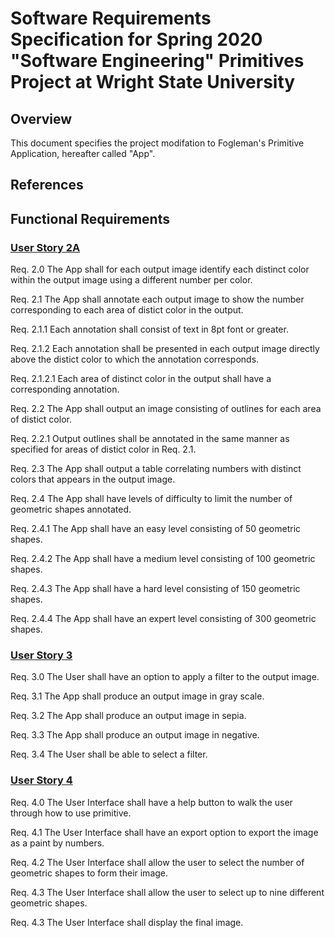 # Software Requirements Specification for Spring 2020 "Software Engineering" Primitives Project at Wright State University

## Overview

This document specifies the project modifation to Fogleman's Primitive Application, hereafter called "App".

## References

## Functional Requirements

### [User Story 2A ](features.md "Ref. Features And User Stories")


Req. 2.0 The App shall for each output image identify each distinct color within the output image using a different number per color.

Req. 2.1 The App shall annotate each output image to show the number corresponding to each area of distict color in the output.

Req. 2.1.1 Each annotation shall consist of text in 8pt font or greater.

Req. 2.1.2 Each annotation shall be presented in each output image directly above the distict color to which the annotation corresponds.

Req. 2.1.2.1 Each area of distinct color in the output shall have a corresponding annotation.

Req. 2.2 The App shall output an image consisting of outlines for each area of distict color.
 
Req. 2.2.1 Output outlines shall be annotated in the same manner as specified for areas of distict color in Req. 2.1.

Req. 2.3 The App shall output a table correlating numbers with distinct colors that appears in the output image.

Req. 2.4 The App shall have levels of difficulty to limit the number of geometric shapes annotated.

Req. 2.4.1 The App shall have an easy level consisting of 50 geometric shapes.

Req. 2.4.2 The App shall have a medium level consisting of 100 geometric shapes.

Req. 2.4.3 The App shall have a hard level consisting of 150 geometric shapes. 

Req. 2.4.4 The App shall have an expert level consisting of 300 geometric shapes. 

### [User Story 3 ](features.md "Ref. Features And User Stories")

Req. 3.0 The User shall have an option to apply a filter to the output image. 

Req. 3.1 The App shall produce an output image in gray scale.

Req. 3.2 The App shall produce an output image in sepia. 

Req. 3.3 The App shall produce an output image in negative.

Req. 3.4 The User shall be able to select a filter.

### [User Story 4 ](features.md "Ref. Features And User Stories")

Req. 4.0 The User Interface shall have a help button to walk the user through how to use primitive.

Req. 4.1 The User Interface shall have an export option to export the image as a paint by numbers.

Req. 4.2 The User Interface shall allow the user to select the number of geometric shapes to form their image.

Req. 4.3 The User Interface shall allow the user to select up to nine different geometric shapes.

Req. 4.3 The User Interface shall display the final image.
